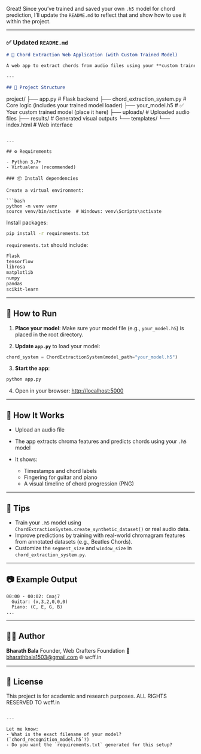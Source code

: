 Great! Since you’ve trained and saved your own `.h5` model for chord prediction, I’ll update the `README.md` to reflect that and show how to use it within the project.

---

### ✅ Updated `README.md`

```markdown
# 🎵 Chord Extraction Web Application (with Custom Trained Model)

A web app to extract chords from audio files using your **custom trained neural network model** (`.h5`). It displays chord charts and visualizes the chord progression for both piano and guitar.

---

## 📁 Project Structure

```

project/
├── app.py                          # Flask backend
├── chord\_extraction\_system.py     # Core logic (includes your trained model loader)
├── your\_model.h5                  # ✅ Your custom trained model (place it here)
├── uploads/                       # Uploaded audio files
├── results/                       # Generated visual outputs
└── templates/
└── index.html                 # Web interface

````

---

## ⚙️ Requirements

- Python 3.7+
- Virtualenv (recommended)

### 📦 Install dependencies

Create a virtual environment:

```bash
python -m venv venv
source venv/bin/activate  # Windows: venv\Scripts\activate
````

Install packages:

```bash
pip install -r requirements.txt
```

`requirements.txt` should include:

```txt
Flask
tensorflow
librosa
matplotlib
numpy
pandas
scikit-learn
```

---

## 🚀 How to Run

1. **Place your model**: Make sure your model file (e.g., `your_model.h5`) is placed in the root directory.

2. **Update `app.py`** to load your model:

```python
chord_system = ChordExtractionSystem(model_path="your_model.h5")
```

3. **Start the app**:

```bash
python app.py
```

4. Open in your browser: [http://localhost:5000](http://localhost:5000)

---

## 🧠 How It Works

* Upload an audio file
* The app extracts chroma features and predicts chords using your `.h5` model
* It shows:

  * Timestamps and chord labels
  * Fingering for guitar and piano
  * A visual timeline of chord progression (PNG)

---

## 🎯 Tips

* Train your `.h5` model using `ChordExtractionSystem.create_synthetic_dataset()` or real audio data.
* Improve predictions by training with real-world chromagram features from annotated datasets (e.g., Beatles Chords).
* Customize the `segment_size` and `window_size` in `chord_extraction_system.py`.

---

## 📷 Example Output

```
00:00 - 00:02: Cmaj7
  Guitar: (x,3,2,0,0,0)
  Piano: (C, E, G, B)
...
```

---

## 🧑‍💻 Author

**Bharath Bala**
Founder, Web Crafters Foundation
📧 [bharathbala1503@gmail.com](mailto:bharathbala1503@gmail.com)
🌐 wcff.in

---

## 📄 License

This project is for academic and research purposes.  ALL RIGHTS RESERVED TO wcff.in

```

---

Let me know:
- What is the exact filename of your model? (`chord_recognition_model.h5`?)
- Do you want the `requirements.txt` generated for this setup?
```
